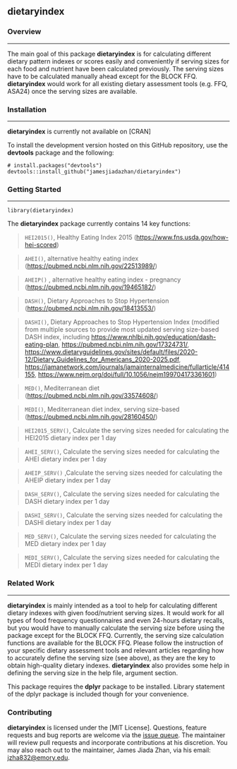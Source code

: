 ## dietaryindex

### Overview
___
The main goal of this package **dietaryindex** is for calculating different dietary pattern indexes or scores easily and conveniently if serving sizes for each food and nutrient have been calculated previously. The serving sizes have to be calculated manually ahead except for the BLOCK FFQ. **dietaryindex** would work for all existing dietary assessment tools (e.g. FFQ, ASA24) once the serving sizes are available.

### Installation
___

**dietaryindex** is currently not available on [CRAN]


To install the development version hosted on this GitHub repository, use the **devtools** package and the following:

```
# install.packages("devtools")
devtools::install_github("jamesjiadazhan/dietaryindex")
```
### Getting Started
___
```
library(dietaryindex)
```

The **dietaryindex** package currently contains 14 key functions:
>`HEI2015()`, Healthy Eating Index 2015 (https://www.fns.usda.gov/how-hei-scored)

>`AHEI()`, alternative healthy eating index (https://pubmed.ncbi.nlm.nih.gov/22513989/)

>`AHEIP()` , alternative healthy eating index - pregnancy (https://pubmed.ncbi.nlm.nih.gov/19465182/)

>`DASH()`, Dietary Approaches to Stop Hypertension (https://pubmed.ncbi.nlm.nih.gov/18413553/)

>`DASHI()`, Dietary Approaches to Stop Hypertension Index (modified from multiple sources to provide most updated serving size-based DASH index, including https://www.nhlbi.nih.gov/education/dash-eating-plan, https://pubmed.ncbi.nlm.nih.gov/17324731/, https://www.dietaryguidelines.gov/sites/default/files/2020-12/Dietary_Guidelines_for_Americans_2020-2025.pdf, https://jamanetwork.com/journals/jamainternalmedicine/fullarticle/414155, https://www.nejm.org/doi/full/10.1056/nejm199704173361601)

>`MED()`, Mediterranean diet (https://pubmed.ncbi.nlm.nih.gov/33574608/)

>`MEDI()`, Mediterranean diet index, serving size-based (https://pubmed.ncbi.nlm.nih.gov/28160450/)

>`HEI2015_SERV()`, Calculate the serving sizes needed for calculating the HEI2015 dietary index per 1 day

>`AHEI_SERV()`, Calculate the serving sizes needed for calculating the AHEI dietary index per 1 day

>`AHEIP_SERV()` ,Calculate the serving sizes needed for calculating the AHEIP dietary index per 1 day

>`DASH_SERV()`, Calculate the serving sizes needed for calculating the DASH dietary index per 1 day

>`DASHI_SERV()`, Calculate the serving sizes needed for calculating the DASHI dietary index per 1 day

>`MED_SERV()`, Calculate the serving sizes needed for calculating the MED dietary index per 1 day

>`MEDI_SERV()`, Calculate the serving sizes needed for calculating the MEDI dietary index per 1 day
  
  
### Related Work
___

**dietaryindex** is mainly intended as a tool to help for calculating different dietary indexes with given food/nutrient serving sizes. It would work for all types of food frequency questionnaires and even 24-hours dietary recalls, but you would have to manually calculate the serving size before using the package except for the BLOCK FFQ. Currently, the serving size calculation functions are available for the BLOCK FFQ. Please follow the instruction of your specific dietary assessment tools and relevant articles regarding how to accurately define the serving size (see above), as they are the key to obtain high-quality dietary indexes. **dietaryindex** also provides some help in defining the serving size in the help file, argument section. 

This package requires the **dplyr** package to be installed. Library statement of the dplyr package is included though for your convenience. 

### Contributing

**dietaryindex** is licensed under the [MIT License]. Questions, feature requests and bug reports are welcome via the [issue queue](https://github.com/jamesjiadazhan/dietaryindex/issues). The maintainer will review pull requests and incorporate contributions at his discretion. You may also reach out to the maintainer, James Jiada Zhan, via his email: jzha832@emory.edu.
